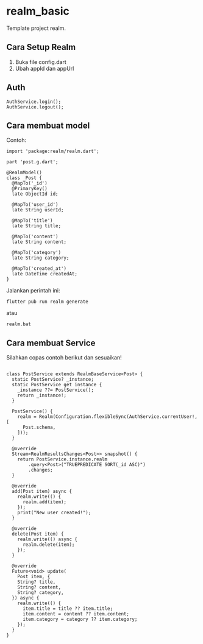 # realm_basic

Template project realm.

## Cara Setup Realm
1. Buka file config.dart
2. Ubah appId dan appUrl


## Auth
```
AuthService.login();
AuthService.logout();
```

## Cara membuat model
Contoh:
```
import 'package:realm/realm.dart';

part 'post.g.dart';

@RealmModel()
class _Post {
  @MapTo('_id')
  @PrimaryKey()
  late ObjectId id;

  @MapTo('user_id')
  late String userId;

  @MapTo('title')
  late String title;

  @MapTo('content')
  late String content;

  @MapTo('category')
  late String category;

  @MapTo('created_at')
  late DateTime createdAt;
}
```

Jalankan perintah ini:
```
flutter pub run realm generate
```

atau
```
realm.bat
```

## Cara membuat Service

Silahkan copas contoh berikut dan sesuaikan!
```

class PostService extends RealmBaseService<Post> {
  static PostService? _instance;
  static PostService get instance {
    _instance ??= PostService();
    return _instance!;
  }

  PostService() {
    realm = Realm(Configuration.flexibleSync(AuthService.currentUser!, [
      Post.schema,
    ]));
  }

  @override
  Stream<RealmResultsChanges<Post>> snapshot() {
    return PostService.instance.realm
        .query<Post>("TRUEPREDICATE SORT(_id ASC)")
        .changes;
  }

  @override
  add(Post item) async {
    realm.write(() {
      realm.add(item);
    });
    print("New user created!");
  }

  @override
  delete(Post item) {
    realm.write(() async {
      realm.delete(item);
    });
  }

  @override
  Future<void> update(
    Post item, {
    String? title,
    String? content,
    String? category,
  }) async {
    realm.write(() {
      item.title = title ?? item.title;
      item.content = content ?? item.content;
      item.category = category ?? item.category;
    });
  }
}
```